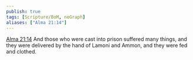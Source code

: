 ```yaml
---
publish: true
tags: [Scripture/BoM, noGraph]
aliases: ["Alma 21:14"]
---
```

[Alma 21:14](https://churchofjesuschrist.org/study/scriptures/bofm/alma/21?lang=eng&id=p14#p14) And those who were cast into prison suffered many things, and they were delivered by the hand of Lamoni and Ammon, and they were fed and clothed.
